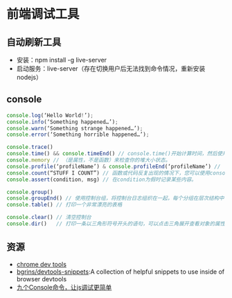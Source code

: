 # 前端调试工具

## 自动刷新工具

- 安装：npm install -g live-server
- 启动服务：live-server（存在切换用户后无法找到命令情况，重新安装nodejs）

## console

```javascript
console.log(‘Hello World!’);
console.info(‘Something happened…’);
console.warn(‘Something strange happened…’);
console.error(‘Something horrible happened…’);

console.trace()
console.time() && console.timeEnd() // console.time()开始计算时间，然后使用console.timeEnd()进行打印。
console.memory // （是属性，不是函数）来检查你的堆大小状态。
console.profile(‘profileName’) & console.profileEnd(‘profileName’) // 
console.count(“STUFF I COUNT”) // 函数或代码反复出现的情况下，您可以使用console.count('?')来计算您的代码被读取的次数
console.assert(condition, msg) // 在condition为假时记录某些内容。

console.group()
console.groupEnd() // 使用控制台组，将控制台日志组织在一起，每个分组在层次结构中创建另一个级别。 调用groupEnd()减少一个级别(回到上一个层级)。
console.table() // 打印一个非常漂亮的表格

console.clear() // 清空控制台
console.dir()   // 打印一条以三角形符号开头的语句，可以点击三角展开查看对象的属性。
```

## 资源

- [chrome dev tools](http://www.css88.com/archives/8175)
- [bgrins/devtools-snippets](https://github.com/bgrins/devtools-snippets):A collection of helpful snippets to use inside of browser devtools
- [九个Console命令，让js调试更简单 ](https://github.com/dwqs/blog/issues/32)

